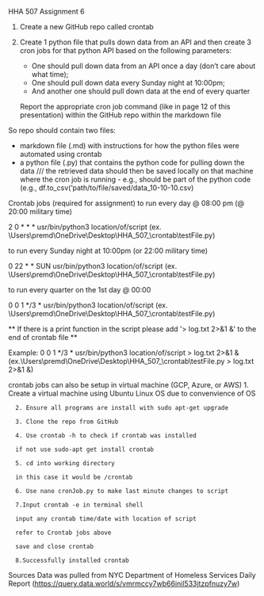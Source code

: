 HHA 507 Assignment 6

1.  Create a new GitHub repo called crontab

2.  Create 1 python file that pulls down data from an API and then create 3 cron jobs for that python API based on the following parameters:

      -  One should pull down data from an API once a day (don’t care about what time); 
      -  One should pull down data every Sunday night at 10:00pm; 
      -  And another one should pull down data at the end of every quarter

    Report the appropriate cron job command (like in page 12 of this presentation) within the GitHub repo within the markdown file

So repo should contain two files:
- markdown file (.md) with instructions for how the python files were automated using crontab 
- a python file (.py) that contains the python code for pulling down the data /// the retrieved data should then be saved locally on that machine where the cron job is running - e.g., should be part of the python code (e.g., df.to_csv(‘path/to/file/saved/data_10-10-10.csv)

Crontab jobs (required for assignment)
to run every day @ 08:00 pm (@ 20:00 military time) 

2 0 * * * usr/bin/python3 location/of/script (ex. \Users\premd\OneDrive\Desktop\HHA_507_\crontab\testFile.py)

to run every Sunday night at 10:00pm (or 22:00 military time)

0 22 * * SUN usr/bin/python3 location/of/script (ex. \Users\premd\OneDrive\Desktop\HHA_507_\crontab\testFile.py)

to run every quarter on the 1st day @ 00:00

0 0 1 */3 * usr/bin/python3 location/of/script (ex. \Users\premd\OneDrive\Desktop\HHA_507_\crontab\testFile.py)

** If there is a print function in the script please add '> log.txt 2>&1 &' to the end of crontab file **

Example: 0 0 1 */3 * usr/bin/python3 location/of/script > log.txt 2>&1 & (ex.\Users\premd\OneDrive\Desktop\HHA_507_\crontab\testFile.py > log.txt 2>&1 &)

crontab jobs can also be setup in virtual machine (GCP, Azure, or AWS)
      1. Create a virtual machine using Ubuntu Linux OS due to convenvience of OS

      2. Ensure all programs are install with sudo apt-get upgrade

      3. Clone the repo from GitHub

      4. Use crontab -h to check if crontab was installed

      if not use sudo-apt get install crontab

      5. cd into working directory

      in this case it would be /crontab

      6. Use nano cronJob.py to make last minute changes to script

      7.Input crontab -e in terminal shell

      input any crontab time/date with location of script

      refer to Crontab jobs above

      save and close crontab

      8.Successfully installed crontab

Sources
Data was pulled from NYC Department of Homeless Services Daily Report (https://query.data.world/s/vmrmccy7wb66inil533jtzpfnuzy7w)

